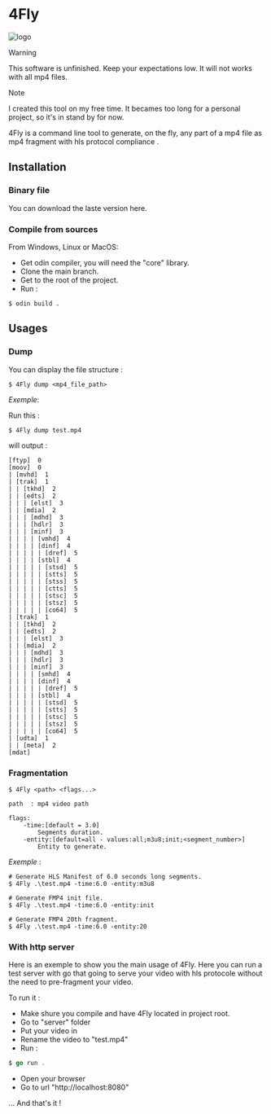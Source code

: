 # 4Fly

![logo](https://miro.medium.com/v2/resize:fit:1400/1*lq1UoerfrNwqxwUW84-ihg.jpeg)

> [!warning]
> This software is unfinished. Keep your expectations low.
> It will not works with all mp4 files.

> [!note]
> I created this tool on my free time. It becames too long for a personal project, so it's  in stand by for now.

4Fly is a command line tool to generate, on the fly, any part of a mp4 file as mp4 fragment with hls protocol compliance .

## Installation

### Binary file
You can download the laste version here.

### Compile from sources

From Windows, Linux or MacOS:

- Get odin compiler, you will need the "core" library.
- Clone the main branch.
- Get to the root of the project.
- Run :

```shell
$ odin build .
```

## Usages
### Dump
You can display the file structure :
```shell
$ 4Fly dump <mp4_file_path> 
```

*Exemple*: 

Run this :

```
$ 4Fly dump test.mp4
```

will output :

```shell
[ftyp]  0
[moov]  0
| [mvhd]  1
| [trak]  1
| | [tkhd]  2
| | [edts]  2
| | | [elst]  3
| | [mdia]  2
| | | [mdhd]  3
| | | [hdlr]  3
| | | [minf]  3
| | | | [vmhd]  4
| | | | [dinf]  4
| | | | | [dref]  5
| | | | [stbl]  4
| | | | | [stsd]  5
| | | | | [stts]  5
| | | | | [stss]  5
| | | | | [ctts]  5
| | | | | [stsc]  5
| | | | | [stsz]  5
| | | | | [co64]  5
| [trak]  1
| | [tkhd]  2
| | [edts]  2
| | | [elst]  3
| | [mdia]  2
| | | [mdhd]  3
| | | [hdlr]  3
| | | [minf]  3
| | | | [smhd]  4
| | | | [dinf]  4
| | | | | [dref]  5
| | | | [stbl]  4
| | | | | [stsd]  5
| | | | | [stts]  5
| | | | | [stsc]  5
| | | | | [stsz]  5
| | | | | [co64]  5
| [udta]  1
| | [meta]  2
[mdat]
```

### Fragmentation

```shell
$ 4Fly <path> <flags...>

path  : mp4 video path

flags:
    -time:[default = 3.0]
        Segments duration.
    -entity:[default=all - values:all;m3u8;init;<segment_number>]
        Entity to generate.
```

*Exemple* : 

```shell
# Generate HLS Manifest of 6.0 seconds long segments.
$ 4Fly .\test.mp4 -time:6.0 -entity:m3u8

# Generate FMP4 init file.
$ 4Fly .\test.mp4 -time:6.0 -entity:init

# Generate FMP4 20th fragment.
$ 4Fly .\test.mp4 -time:6.0 -entity:20
```

### With http server

Here is an exemple to show you the main usage of 4Fly.
Here you can run a test server with go that going to serve your video with hls protocole without the need to pre-fragment your video.

To run it :

- Make shure you compile and have 4Fly located in project root.
- Go to "server" folder
- Put your video in
- Rename the video to "test.mp4"
- Run :

```go
$ go run .
```

- Open your browser
- Go to url "http://localhost:8080"

... And that's it !

